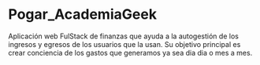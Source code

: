# Pogar_AcademiaGeek

Aplicación web FulStack de finanzas que ayuda a la autogestión de los ingresos y egresos de los usuarios que la usan. Su objetivo principal es crear conciencia de los gastos que generamos ya sea dia dia o mes a mes.

